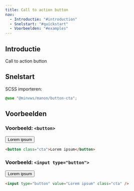 ```yaml
---
title: Call to action button
nav:
  - Introductie: "#introduction"
  - Snelstart: "#quickstart"
  - Voorbeelden: "#examples"
---
```


<h2 id="introduction">Introductie</h2>

Call to action button

<h2 id="quickstart">Snelstart</h2>

SCSS importeren:

```scss
@use "@minvws/manon/button-cta";
```

<h2 id="examples">Voorbeelden</h2>

### Voorbeeld: `<button>`

<button class="cta">Lorem ipsum</button>

```html
<button class="cta">Lorem ipsum</button>
```

### Voorbeeld: `<input type="button">`

<input type="button" value="Lorem ipsum" class="cta" />

```html
<input type="button" value="Lorem ipsum" class="cta" />
```
